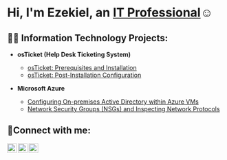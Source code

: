 <h1>Hi, I'm Ezekiel, an <a href="https://linkedin.com/in/Josh">IT Professional</a>☺</h1>

<h2>👨‍💻 Information Technology Projects:</h2>

- <b>osTicket (Help Desk Ticketing System)</b>
  - [osTicket: Prerequisites and Installation](https://github.com/imezekieljordan/osticket-prereqs)
  - [osTicket: Post-Installation Configuration](https://github.com/ImEzekielJordan/osTicket-Post-Installation-Configuration)

- <b>Microsoft Azure</b>
  - [Configuring On-premises Active Directory within Azure VMs](https://github.com/ImEzekielJordan/Microsoft-Azure#readme)
  - [Network Security Groups (NSGs) and Inspecting Network Protocols](https://github.com/ImEzekielJordan/Network-Security-Groups-NSGs-and-Inspecting-Network-Protocols)

<h2>🤳Connect with me:</h2>

[<img align="left" alt="Josh | Twitter" width="22px" src="https://cdn.jsdelivr.net/npm/simple-icons@v3/icons/twitter.svg" />][twitter]
[<img align="left" alt="Josh | LinkedIn" width="22px" src="https://cdn.jsdelivr.net/npm/simple-icons@v3/icons/linkedin.svg" />][linkedin]
[<img align="left" alt="Josh | Instagram" width="22px" src="https://cdn.jsdelivr.net/npm/simple-icons@v3/icons/instagram.svg" />][instagram]

[twitter]: https://twitter.com/Josh
[instagram]: https://www.instagram.com/helloimezekiel
[linkedin]: https://linkedin.com/in/Josh
